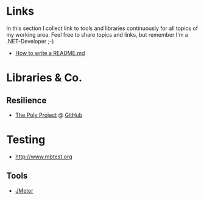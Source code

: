 # Links

In this section I collect link to tools and libraries continuously for all topics of my working area. Feel free to share topics and links, but remember I'm a .NET-Developer ;-)

- [How to write a README.md](https://help.github.com/articles/basic-writing-and-formatting-syntax/)

# Libraries & Co.

## Resilience
- [The Poly Project](http://www.thepollyproject.org/) @ [GitHub](https://github.com/App-vNext/Polly)


# Testing
- http://www.mbtest.org 

## Tools
- [JMeter](https://jmeter.apache.org/)
